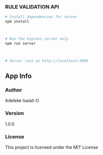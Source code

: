 ### RULE VALIDATION API

```bash
# Install dependencies for server
npm install



# Run the Express server only
npm run server



# Server runs on http://localhost:5000
```

## App Info

### Author

Adeleke Isaiah O

### Version

1.0.0

### License

This project is licensed under the MIT License
